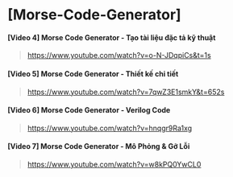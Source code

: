 # [Morse-Code-Generator]
#### [Video 4] Morse Code Generator - Tạo tài liệu đặc tả kỹ thuật
> https://www.youtube.com/watch?v=o-N-JDqpiCs&t=1s
#### [Video 5] Morse Code Generator - Thiết kế chi tiết
> https://www.youtube.com/watch?v=7qwZ3E1smkY&t=652s
#### [Video 6] Morse Code Generator - Verilog Code
> https://www.youtube.com/watch?v=hnqgr9Ra1xg
#### [Video 7] Morse Code Generator - Mô Phỏng & Gỡ Lỗi
> https://www.youtube.com/watch?v=w8kPQ0YwCL0
